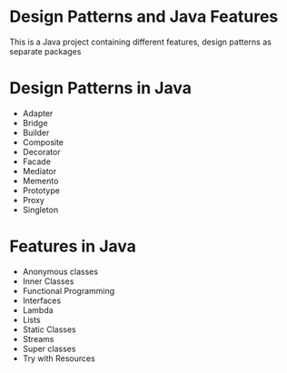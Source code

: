 # Design Patterns and Java Features
This is a Java project containing different features, design patterns as separate packages

# Design Patterns in Java

* Adapter
* Bridge
* Builder
* Composite
* Decorator
* Facade
* Mediator
* Memento
* Prototype
* Proxy
* Singleton

# Features in Java

* Anonymous classes
* Inner Classes
* Functional Programming
* Interfaces
* Lambda
* Lists
* Static Classes
* Streams
* Super classes
* Try with Resources
